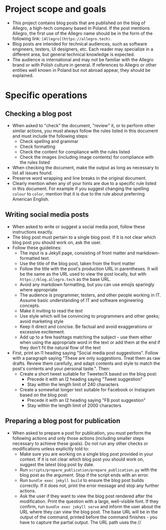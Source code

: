 # Project scope and goals

- This project contains blog posts that are published on the blog of Allegro, a high-tech company based in Poland. If the post mentions Allegro, the first
  use of the Allegro name should be in the form of the following link: `[Allegro](https://allegro.tech)`.
- Blog posts are intended for technical audiences, such as software engineers, testers, UI designers, etc. Each reader may specialize in a different area, but
  general technical knowledge is expected.
- The audience is international and may not be familiar with the Allegro brand or with Polish culture in general. If references to Allegro or other entities
  well known in Poland but not abroad appear, they should be explained.

# Specific operations

## Checking a blog post

- When asked to "check" the document, "review" it, or to perform other similar actions, you must always follow the rules listed in this document and
  must include the following steps:
  - Check spelling and grammar
  - Check formatting
  - Check the content for compliance with the rules listed
  - Check the images (including image contents) for compliance with the rules listed
- When checking the document, make the output as long as necessary to list all issues found.
- Preserve word wrapping and line breaks in the original document.
- Clearly mention when any of your hints are due to a specific rule listed in this document. For example if you suggest changing the spelling `colour` to
  `color`, mention that it is due to the rule about preferring American English.

## Writing social media posts

- When asked to write or suggest a social media post, follow these instructions exactly.
- The blog post must pertain to a single blog post. If it is not clear which blog post you should work on, ask the user.
- Follow these guidelines:
  - The input is a Jekyll page, consisting of front matter and markdown-formatted text.
  - Use the title of the blog post, taken from the front matter
  - Follow the title with the post's production URL in parentheses. It will be the same as the URL used to view the post locally, but with
    `https://blog.allegro.tech` as the base URL.
  - Avoid any markdown formatting, but you can use emojis sparingly where appropriate
  - The audience is programmer, testers, and other people working in IT. Assume basic understanding of IT and software engineering concepts.
  - Make it inviting to read the text
  - Use style which will be convincing to programmers and other geeks; avoid marketing style
  - Keep it direct and concise. Be factual and avoid exaggerations or excessive excitement.
  - Add up to a few hashtags matching the subject - use them either when using the appropriate word in the text or add them at the end if they don't fit the
    natural flow of the text
- First, print an l1 heading saying "Social media post suggestions". Follow with a paragraph saying "These are only suggestions. Treat them as raw drafts.
  Review them carefully, and adapt contents and style to match the post's contents and your personal taste.". Then:
  - Create a short tweet suitable for Tweeter/X based on the blog post:
    - Precede it with an l2 heading saying "Tweet suggestion"
    - Stay within the length limit of 240 characters
  - Create a somewhat longer text suitable for Facebook or Instagram based on the blog post:
    - Precede it with an l2 heading saying "FB post suggestion"
    - Stay within the length limit of 2000 characters

## Preparing a blog post for publication

- When asked to prepare a post for publication, you must perform the following actions and only those actions (including smaller steps necessary to achieve
  these goals). Do not run any other checks or modifications unless explicitly told to:
  - Make sure you are working on a single blog post provided in your context. If it is not clear which blog post you should work on, suggest the latest blog
    post by date.
  - Run `scripts/prepare_publication/prepare_publication.py` with the blog post as the argument. Stop if the script ends with an error.
  - Run `bundle exec jekyll build` to ensure the blog post builds correctly. If it does not, print the error message and stop any further actions.
  - Ask the user if they want to view the blog post rendered after the modification. Print the question with a large, well-visible font.
    If they confirm, run `bundle exec jekyll serve` and inform the user about the URL where they can view the blog post. The base URL will be in the output
    of the command, printed before the command finishes - you have to capture the partial output. The URL path uses the <yyyy>/<MM>/<title>.html format.
  - Suggest social media posts for the blog post.

# Project structure

- The blog uses Jekyll, a static site generator. It is deployed to Github Pages, so only the subset of Jekyll that works in Github Pages should be used.
- Blog posts are stored in separate Markdown files in the `_posts` directory. The file naming convention is `yyyy-MM-dd-title.md`, where `yyyy-MM-dd` is the
  date of publication and `title` is a slug (short, hyphen-separated version of the blog post title).
- Images used in a single blog post named `yyyy-MM-dd-title.md` should be stored in the directory `assets/img/articles/yyyy-MM-dd-title/`.
- Each author needs to be added to the `_data/members.yml` file, with their identifier (usually `firstname.lastname`), full name, a short bio, and
  optional links to their social media profiles.
- For each author in `_data/members.yml`, a corresponding image should be placed in `assets/img/authors/` with the filename matching the author's identifier
  (usually `firstname.lastname.jpg`).
- For each author in `_data/members.yml`, a directory names as the author's identifier (usually `firstname.lastname`) should be created in `authors/`
  directory. This directory should contain an `index.md` file with contents matching the template:
  ---
  layout: author
  author: firstname.lastname
  ---
- A few static elements of the page exist, for example the "About us" page in `about/index.html`.

# Rules for blog post contents

## Language

- All blog posts are written in English. Each blog post should consistently use either American English or British English and not mix the two. Prefer
  American English when in doubt.
- Blog posts should use typographic quotes: `“”` and `‘’`, typographic apostrophes `’`, as well as em-dashes (`—`) where appropriate. Em-dashes should be
  surrounded by spaces on both sides.
- The language should be clear and concise, but each author may use their own style.

## Formatting

- Blog posts may contain images. Use Markdown syntax for images without captions. If an image needs a caption, insert it as HTML following this template:
  <figure>
  <img alt="Alt text" src="/assets/img/articles/yyyy-MM-dd-title/short-image-name.jpg" />
  <figcaption>
  Image caption, usually the same as alt text
  </figcaption>
  </figure>
- The first paragraph of a blog post should not be preceded by any headers.
- Headers should start at level 2.

## Content

- Blog posts may not reveal any confidential information about Allegro or its customers. Examples of confidential information include, but are not limited to:
  - Earnings, income, or any kind of financial information
  - Internal processes and tools
  - Technical information which makes it possible to infer confidential information. For example, the number of requests to a service may be confidential if
    it allows inferring the number of sales Allegro is making.
- If any kind of confidential information appears in the post, print a clear warning that such information may probably not be published and advise the
  author to ask for help on #allegro-tech-blog Slack channel.

## Images

- If the blog post contains any images, their contents as well as alt-text and captions must conform to rules listed below:
  - Ask the author explicitly if they have permission to use for all images. Either the images must be created by the author, the auther must have been given
    explicit permission to use them, or they must be in the public domain or under a license that allows free use (ensure proper attribution in such case).
  - Analyze the content of the images and if it contains faces of any individuals (unless they are just small parts of a larger crowd), explicitly ask the
    author if they have permission to publish these faces. Suggest blurring out the faces if such permission is not present.
  - Print a warning if the image seems to be a diagram or a line drawing and has transparent background which may cause it to become hard to understand in dark
    mode.

## Other

Apply any other rules mentioned in `CONTRIBUTING.md` that are relevant to the task you are executing.
